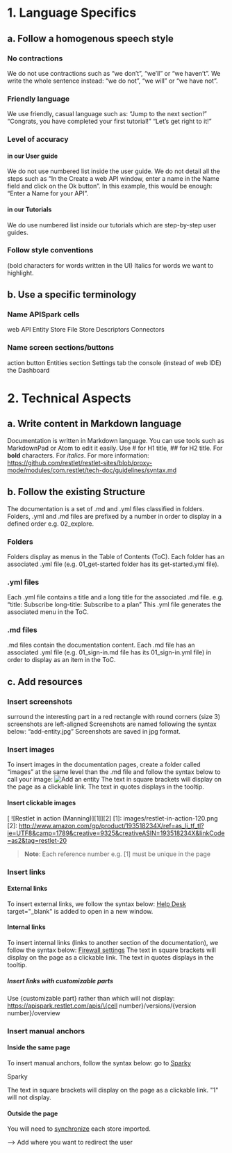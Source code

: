# 1. Language Specifics

## a. Follow a homogenous speech style

### No contractions
We do not use contractions such as “we don’t”, “we’ll” or “we haven’t”.
We write the whole sentence instead: “we do not”, “we will” or “we have not”.

### Friendly language
We use friendly, casual language such as:
“Jump to the next section!”
“Congrats, you have completed your first tutorial!”
“Let’s get right to it!”

### Level of accuracy
#### in our User guide
We do not use numbered list inside the user guide.
We do not detail all the steps such as “In the Create a web API window, enter a name in the Name field and click on the Ok button”. In this example, this would be enough: “Enter a Name for your API”.
#### in our Tutorials
We do use numbered list inside our tutorials which are step-by-step user guides.

### Follow style conventions
(bold characters for words written in the UI)
Italics for words we want to highlight.

## b.  Use a specific terminology

### Name APISpark cells
web API
Entity Store
File Store
Descriptors
Connectors

### Name screen sections/buttons
<add screenshot>
action button
Entities section
Settings tab
the console (instead of web IDE)
the Dashboard



# 2. Technical Aspects

## a. Write content in Markdown language
Documentation is written in Markdown language. You can use tools such as MarkdownPad or Atom to edit it easily.
Use # for H1 title, ## for H2 title.
For **bold** characters.
For *italics*.
For more information: https://github.com/restlet/restlet-sites/blob/proxy-mode/modules/com.restlet/tech-doc/guidelines/syntax.md

## b. Follow the existing Structure

The documentation is a set of .md and .yml files classified in folders. Folders, .yml and .md files are prefixed by a number in order to display in a defined order e.g. 02_explore.

### Folders
Folders display as menus in the Table of Contents (ToC).
Each folder has an associated .yml file (e.g. 01_get-started folder has its get-started.yml file).

### .yml files
Each .yml file contains a title and a long title for the associated .md file.
e.g.
“title: Subscribe
long-title: Subscribe to a plan”
This .yml file generates the associated menu in the ToC.

### .md files
.md files contain the documentation content.
Each .md file has an associated .yml file (e.g. 01_sign-in.md file has its 01_sign-in.yml file) in order to display as an item in the ToC.

## c. Add resources
### Insert screenshots
surround the interesting part in a red rectangle with round corners (size 3)
screenshots are left-aligned
Screenshots are named following the syntax below:
“add-entity.jpg”
Screenshots are saved in jpg format.

### Insert images
To insert images in the documentation pages, create a folder called “images” at the same level than the .md file and follow the syntax below to call your image:
![Add an entity](images/add-an-entity.png "Add an Entity")
The text in square brackets will display on the page as a clickable link.
The text in quotes displays in the tooltip.
#### Insert clickable images

[ ![Restlet in action (Manning)][1]][2]
[1]: images/restlet-in-action-120.png
[2]: http://www.amazon.com/gp/product/193518234X/ref=as_li_tf_tl?ie=UTF8&camp=1789&creative=9325&creativeASIN=193518234X&linkCode=as2&tag=restlet-20

>**Note**: Each reference number e.g. [1] must be unique in the page

### Insert links
#### External links
To insert external links, we follow the syntax below:
<a href="http://support.restlet.com/" target="_blank">Help Desk</a>
 target="_blank" is added to open in a new window.
#### Internal links
To insert internal links (links to another section of the documentation), we follow the syntax below:
[Firewall settings](/technical-resources/apispark/guide/publish/secure/firewall-settings "Firewall settings")
The text in square brackets will display on the page as a clickable link.
The text in quotes displays in the tooltip.
##### Insert links with customizable parts
Use {customizable part} rather than <customizable part> which will not display:
https://apispark.restlet.com/apis/\{cell number\}/versions/\{version number\}/overview

### Insert manual anchors

#### Inside the same page
To insert manual anchors, follow the syntax below:
go to [Sparky](#1)

<a class="anchor" name="1"></a>Sparky  

The text in square brackets will display on the page as a clickable link.
"1" will not display.

#### Outside the page

You will need to [synchronize](/technical-resources/apispark/guide/create/overview#synchronize "synchronize") each store imported.

--> Add <a class="anchor" name="synchronize"></a> where you want to redirect the user
